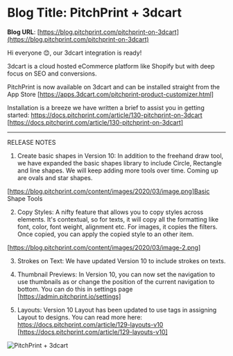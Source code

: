 # **Blog Title**: PitchPrint + 3dcart

**Blog URL**: [https://blog.pitchprint.com/pitchprint-on-3dcart](https://blog.pitchprint.com/pitchprint-on-3dcart)

Hi everyone 😊, our 3dcart integration is ready!

3dcart is a cloud hosted eCommerce platform like Shopify but with deep focus on SEO and conversions.

PitchPrint is now available on 3dcart and can be installed straight from the App Store
[https://apps.3dcart.com/pitchprint-product-customizer.html]

Installation is a breeze we have written a brief to assist you in getting started:
https://docs.pitchprint.com/article/130-pitchprint-on-3dcart [https://docs.pitchprint.com/article/130-pitchprint-on-3dcart]

--------------------------------------------------------------------------------------------------------------------------------------------


RELEASE NOTES



 1. Create basic shapes in Version 10: In addition to the freehand draw tool, we have expanded the basic shapes library to include Circle,
    Rectangle and line shapes. We will keep adding more tools over time. Coming up are ovals and star shapes.

[https://blog.pitchprint.com/content/images/2020/03/image.png]Basic Shape Tools

2. Copy Styles: A nifty feature that allows you to copy styles across elements. It's contextual, so for texts, it will copy all the
formatting like font, color, font weight, alignment etc. For images, it copies the filters. Once copied, you can apply the copied style to
an other item.

[https://blog.pitchprint.com/content/images/2020/03/image-2.png]

3. Strokes on Text: We have updated Version 10 to include strokes on texts.

4. Thumbnail Previews: In Version 10, you can now set the navigation to use thumbnails as or change the position of the current navigation
to bottom. You can do this in settings page [https://admin.pitchprint.io/settings]

5. Layouts: Version 10 Layout has been updated to use tags in assigning Layout to designs. You can read more here:
https://docs.pitchprint.com/article/129-layouts-v10 [https://docs.pitchprint.com/article/129-layouts-v10]

![PitchPrint + 3dcart](https://blog.pitchprint.com/content/images/2020/03/Artboard---5.png)

